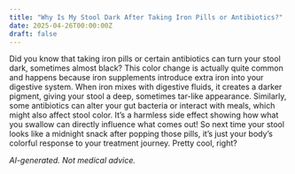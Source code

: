 ```yaml
---
title: "Why Is My Stool Dark After Taking Iron Pills or Antibiotics?"
date: 2025-04-26T00:00:00Z
draft: false
---
```


Did you know that taking iron pills or certain antibiotics can turn your stool dark, sometimes almost black? This color change is actually quite common and happens because iron supplements introduce extra iron into your digestive system. When iron mixes with digestive fluids, it creates a darker pigment, giving your stool a deep, sometimes tar-like appearance. Similarly, some antibiotics can alter your gut bacteria or interact with meals, which might also affect stool color. It’s a harmless side effect showing how what you swallow can directly influence what comes out! So next time your stool looks like a midnight snack after popping those pills, it’s just your body’s colorful response to your treatment journey. Pretty cool, right?

*AI-generated. Not medical advice.*
